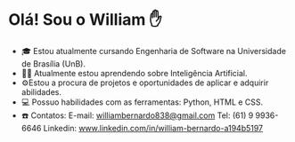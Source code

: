 # Olá! Sou o William ✋

- 🎓 Estou atualmente cursando Engenharia de Software na Universidade de Brasília (UnB).
- 👨‍💻 Atualmente estou aprendendo sobre Inteligência Artificial.
- ⚙️Estou a procura de projetos e oportunidades de aplicar e adquirir abilidades.
- 💻 Possuo habilidades com as ferramentas: Python, HTML e CSS.
- ☎️ Contatos:
  E-mail: williambernardo838@gmail.com
  Tel: (61) 9 9936-6646
  Linkedin: www.linkedin.com/in/william-bernardo-a194b5197
